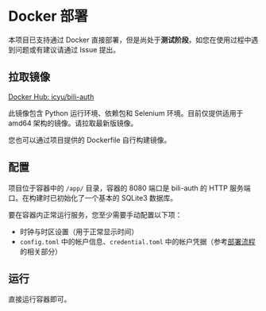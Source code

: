 # Docker 部署

本项目已支持通过 Docker 直接部署，但是尚处于**测试阶段**，如您在使用过程中遇到问题或有建议请通过 Issue 提出。

## 拉取镜像

[Docker Hub: icyu/bili-auth](https://hub.docker.com/r/icyu/bili-auth)

此镜像包含 Python 运行环境、依赖包和 Selenium 环境。目前仅提供适用于 amd64 架构的镜像。请拉取最新版镜像。

您也可以通过项目提供的 Dockerfile 自行构建镜像。

## 配置

项目位于容器中的 `/app/` 目录，容器的 8080 端口是 bili-auth 的 HTTP 服务端口。在构建时已初始化了一个基本的 SQLite3 数据库。

要在容器内正常运行服务，您至少需要手动配置以下项：

- 时钟与时区设置（用于正常显示时间）
- `config.toml` 中的帐户信息、`credential.toml` 中的帐户凭据（参考[部署流程](deploy.md)的相关部分）

## 运行

直接运行容器即可。

